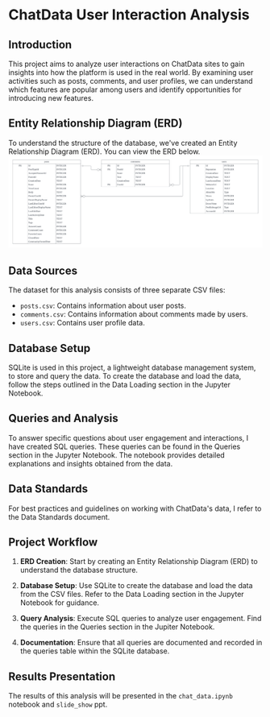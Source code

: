 # ChatData User Interaction Analysis

## Introduction

This project aims to analyze user interactions on ChatData sites to gain insights into how the platform is used in the real world. By examining user activities such as posts, comments, and user profiles, we can understand which features are popular among users and identify opportunities for introducing new features.

## Entity Relationship Diagram (ERD)

To understand the structure of the database, we've created an Entity Relationship Diagram (ERD). You can view the ERD below.
![ERD Diagram](Chow_HonFai_1_ERD_05092023.png)

## Data Sources

The dataset for this analysis consists of three separate CSV files:
- `posts.csv`: Contains information about user posts.
- `comments.csv`: Contains information about comments made by users.
- `users.csv`: Contains user profile data.

## Database Setup

SQLite is used in this project, a lightweight database management system, to store and query the data. To create the database and load the data, follow the steps outlined in the Data Loading section in the Jupyter Notebook.

## Queries and Analysis

To answer specific questions about user engagement and interactions, I have created SQL queries. These queries can be found in the Queries section in the Jupyter Notebook. The notebook provides detailed explanations and insights obtained from the data.

## Data Standards

For best practices and guidelines on working with ChatData's data, I refer to the Data Standards document.

## Project Workflow

1. **ERD Creation**: Start by creating an Entity Relationship Diagram (ERD) to understand the database structure.

2. **Database Setup**: Use SQLite to create the database and load the data from the CSV files. Refer to the Data Loading section in the Jupyter Notebook for guidance.

3. **Query Analysis**: Execute SQL queries to analyze user engagement. Find the queries in the Queries section in the Jupiter Notebook.

4. **Documentation**: Ensure that all queries are documented and recorded in the queries table within the SQLite database.

## Results Presentation

The results of this analysis will be presented in the `chat_data.ipynb` notebook and `slide_show` ppt.

